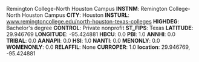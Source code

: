 
Remington College-North Houston Campus
**INSTNM**: Remington College-North Houston Campus 
**CITY**: Houston 
**INSTURL**: www.remingtoncollege.edu/north-houston-texas-colleges 
**HIGHDEG**: Bachelor's degree 
**CONTROL**: Private nonprofit 
**ST_FIPS**: Texas 
**LATITUDE**: 29.946769 
**LONGITUDE**: -95.424881 
**HBCU**: 0.0 
**PBI**: 1.0 
**ANNHI**: 0.0 
**TRIBAL**: 0.0 
**AANAPII**: 0.0 
**HSI**: 1.0 
**NANTI**: 0.0 
**MENONLY**: 0.0 
**WOMENONLY**: 0.0 
**RELAFFIL**: None 
**CURROPER**: 1.0 
**location**: 29.946769, -95.424881 